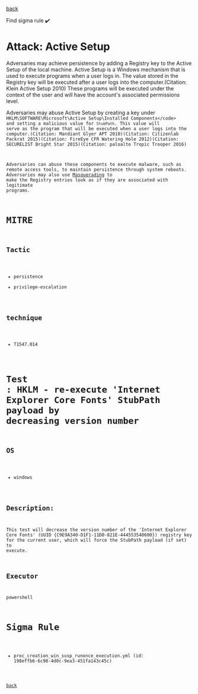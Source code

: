 
[back](../index.md)

Find sigma rule :heavy_check_mark: 

# Attack: Active Setup 

Adversaries may achieve persistence by adding a Registry key to the Active Setup of the local machine. Active Setup is a Windows mechanism that is used to execute programs when a user logs in. The value stored in the Registry key will be executed after a user logs into the computer.(Citation: Klein Active Setup 2010) These programs will be executed under the context of the user and will have the account's associated permissions level.

Adversaries may abuse Active Setup by creating a key under <code> HKLM\SOFTWARE\Microsoft\Active Setup\Installed Components\</code> and setting a malicious value for <code>StubPath</code>. This value will serve as the program that will be executed when a user logs into the computer.(Citation: Mandiant Glyer APT 2010)(Citation: Citizenlab Packrat 2015)(Citation: FireEye CFR Watering Hole 2012)(Citation: SECURELIST Bright Star 2015)(Citation: paloalto Tropic Trooper 2016)

Adversaries can abuse these components to execute malware, such as remote access tools, to maintain persistence through system reboots. Adversaries may also use [Masquerading](https://attack.mitre.org/techniques/T1036) to make the Registry entries look as if they are associated with legitimate programs.

# MITRE
## Tactic
  - persistence
  - privilege-escalation


## technique
  - T1547.014


# Test : HKLM - re-execute 'Internet Explorer Core Fonts' StubPath payload by decreasing version number
## OS
  - windows


## Description:
This test will decrease the version number of the 'Internet Explorer Core Fonts' (UUID {C9E9A340-D1F1-11D0-821E-444553540600}) registry key for the current user, 
which will force the StubPath payload (if set) to execute.


## Executor
powershell

# Sigma Rule
 - proc_creation_win_susp_runonce_execution.yml (id: 198effb6-6c98-4d0c-9ea3-451fa143c45c)



[back](../index.md)
